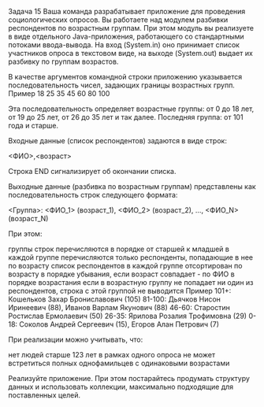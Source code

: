 Задача 15
Ваша команда разрабатывает приложение для проведения социологических опросов. Вы работаете над модулем разбивки респондентов по возрастным группам. При этом модуль вы реализуете в виде отдельного Java-приложения, работающего со стандартными потоками ввода-вывода. На вход (System.in) оно принимает список участников опроса в текстовом виде, на выходе (System.out) выдает их разбивку по группам возрастов.

В качестве аргументов командной строки приложению указывается последовательность чисел, задающих границы возрастных групп.
Пример
18 25 35 45 60 80 100

Эта последовательность определяет возрастные группы: от 0 до 18 лет, от 19 до 25 лет, от 26 до 35 лет и так далее. Последняя группа: от 101 года и старше.

Входные данные (список респондентов) задаются в виде строк:

<ФИО>,<возраст>

Строка END сигнализирует об окончании списка.

Выходные данные (разбивка по возрастным группам) представлены как последовательность строк следующего формата:

<Группа>: <ФИО_1> (возраст_1), <ФИО_2> (возраст_2), …, <ФИО_N> (возраст_N)

При этом:

группы строк перечисляются в порядке от старшей к младшей
в каждой группе перечисляются только респонденты, попадающие в нее по возрасту
список респондентов в каждой группе отсортирован по возрасту в порядке убывания, если возраст совпадает - по ФИО в порядке возрастания
если в возрастную группу не попадает ни один из респондентов, строка с этой группой не выводится
Пример
101+: Кошельков Захар Брониславович (105)
81-100: Дьячков Нисон Иринеевич (88), Иванов Варлам Якунович (88)
46-60: Старостин Ростислав Ермолаевич (50)
26-35: Ярилова Розалия Трофимовна (29)
0-18: Соколов Андрей Сергеевич (15), Егоров Алан Петрович (7)

При реализации можно учитывать, что:

нет людей старше 123 лет
в рамках одного опроса не может встретиться полных однофамильцев с одинаковыми возрастами

Реализуйте приложение. При этом постарайтесь продумать структуру данных и использовать коллекции, максимально подходящие для поставленных целей.
